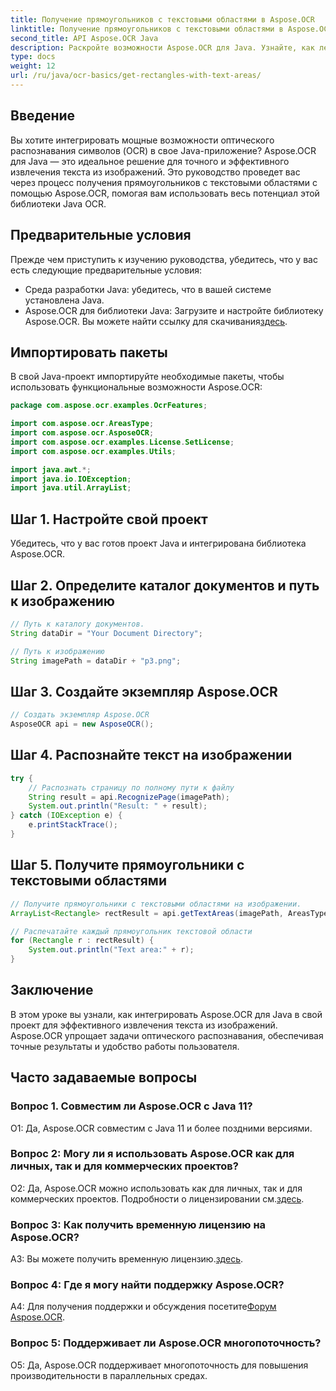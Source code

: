 ```yaml
---
title: Получение прямоугольников с текстовыми областями в Aspose.OCR
linktitle: Получение прямоугольников с текстовыми областями в Aspose.OCR
second_title: API Aspose.OCR Java
description: Раскройте возможности Aspose.OCR для Java. Узнайте, как легко извлекать текст из изображений, в этом пошаговом руководстве. Загрузите сейчас для эффективного распознавания текста.
type: docs
weight: 12
url: /ru/java/ocr-basics/get-rectangles-with-text-areas/
---
```

## Введение

Вы хотите интегрировать мощные возможности оптического распознавания символов (OCR) в свое Java-приложение? Aspose.OCR для Java — это идеальное решение для точного и эффективного извлечения текста из изображений. Это руководство проведет вас через процесс получения прямоугольников с текстовыми областями с помощью Aspose.OCR, помогая вам использовать весь потенциал этой библиотеки Java OCR.

## Предварительные условия

Прежде чем приступить к изучению руководства, убедитесь, что у вас есть следующие предварительные условия:

- Среда разработки Java: убедитесь, что в вашей системе установлена Java.
-  Aspose.OCR для библиотеки Java: Загрузите и настройте библиотеку Aspose.OCR. Вы можете найти ссылку для скачивания[здесь](https://releases.aspose.com/ocr/java/).

## Импортировать пакеты

В свой Java-проект импортируйте необходимые пакеты, чтобы использовать функциональные возможности Aspose.OCR:

```java
package com.aspose.ocr.examples.OcrFeatures;

import com.aspose.ocr.AreasType;
import com.aspose.ocr.AsposeOCR;
import com.aspose.ocr.examples.License.SetLicense;
import com.aspose.ocr.examples.Utils;

import java.awt.*;
import java.io.IOException;
import java.util.ArrayList;
```

## Шаг 1. Настройте свой проект

Убедитесь, что у вас готов проект Java и интегрирована библиотека Aspose.OCR.

## Шаг 2. Определите каталог документов и путь к изображению

```java
// Путь к каталогу документов.
String dataDir = "Your Document Directory";

// Путь к изображению
String imagePath = dataDir + "p3.png";
```

## Шаг 3. Создайте экземпляр Aspose.OCR

```java
// Создать экземпляр Aspose.OCR
AsposeOCR api = new AsposeOCR();
```

## Шаг 4. Распознайте текст на изображении

```java
try {
    // Распознать страницу по полному пути к файлу
    String result = api.RecognizePage(imagePath);
    System.out.println("Result: " + result);
} catch (IOException e) {
    e.printStackTrace();
}
```

## Шаг 5. Получите прямоугольники с текстовыми областями

```java
// Получите прямоугольники с текстовыми областями на изображении.
ArrayList<Rectangle> rectResult = api.getTextAreas(imagePath, AreasType.PARAGRAPHS, true);

// Распечатайте каждый прямоугольник текстовой области
for (Rectangle r : rectResult) {
    System.out.println("Text area:" + r);
}
```

## Заключение

В этом уроке вы узнали, как интегрировать Aspose.OCR для Java в свой проект для эффективного извлечения текста из изображений. Aspose.OCR упрощает задачи оптического распознавания, обеспечивая точные результаты и удобство работы пользователя.

## Часто задаваемые вопросы

### Вопрос 1. Совместим ли Aspose.OCR с Java 11?

О1: Да, Aspose.OCR совместим с Java 11 и более поздними версиями.

### Вопрос 2: Могу ли я использовать Aspose.OCR как для личных, так и для коммерческих проектов?

 О2: Да, Aspose.OCR можно использовать как для личных, так и для коммерческих проектов. Подробности о лицензировании см.[здесь](https://purchase.aspose.com/buy).

### Вопрос 3: Как получить временную лицензию на Aspose.OCR?

 A3: Вы можете получить временную лицензию.[здесь](https://purchase.aspose.com/temporary-license/).

### Вопрос 4: Где я могу найти поддержку Aspose.OCR?

 A4: Для получения поддержки и обсуждения посетите[Форум Aspose.OCR](https://forum.aspose.com/c/ocr/16).

### Вопрос 5: Поддерживает ли Aspose.OCR многопоточность?

О5: Да, Aspose.OCR поддерживает многопоточность для повышения производительности в параллельных средах.
